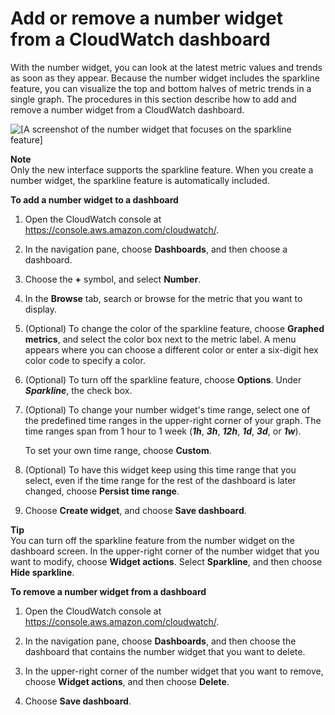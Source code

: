 # Add or remove a number widget from a CloudWatch dashboard<a name="add_remove_number_dashboard"></a>

 With the number widget, you can look at the latest metric values and trends as soon as they appear\. Because the number widget includes the sparkline feature, you can visualize the top and bottom halves of metric trends in a single graph\. The procedures in this section describe how to add and remove a number widget from a CloudWatch dashboard\. 

![\[A screenshot of the number widget that focuses on the sparkline feature\]](http://docs.aws.amazon.com/AmazonCloudWatch/latest/monitoring/images/widget_number.png)

**Note**  
 Only the new interface supports the sparkline feature\. When you create a number widget, the sparkline feature is automatically included\. 

**To add a number widget to a dashboard**

1. Open the CloudWatch console at [https://console\.aws\.amazon\.com/cloudwatch/](https://console.aws.amazon.com/cloudwatch/)\.

1.  In the navigation pane, choose **Dashboards**, and then choose a dashboard\. 

1.  Choose the **\+** symbol, and select **Number**\. 

1.  In the **Browse** tab, search or browse for the metric that you want to display\. 

1.  \(Optional\) To change the color of the sparkline feature, choose **Graphed metrics**, and select the color box next to the metric label\. A menu appears where you can choose a different color or enter a six\-digit hex color code to specify a color\. 

1.  \(Optional\) To turn off the sparkline feature, choose **Options**\. Under ***Sparkline***, the check box\. 

1.  \(Optional\) To change your number widget's time range, select one of the predefined time ranges in the upper\-right corner of your graph\. The time ranges span from 1 hour to 1 week \(***1h***, ***3h***, ***12h***, ***1d***, ***3d***, or ***1w***\)\. 

    To set your own time range, choose **Custom**\. 

   1. \(Optional\) To have this widget keep using this time range that you select, even if the time range for the rest of the dashboard is later changed, choose **Persist time range**\.

1.  Choose **Create widget**, and choose **Save dashboard**\. 

**Tip**  
 You can turn off the sparkline feature from the number widget on the dashboard screen\. In the upper\-right corner of the number widget that you want to modify, choose **Widget actions**\. Select **Sparkline**, and then choose **Hide sparkline**\. 

**To remove a number widget from a dashboard**

1. Open the CloudWatch console at [https://console\.aws\.amazon\.com/cloudwatch/](https://console.aws.amazon.com/cloudwatch/)\.

1.  In the navigation pane, choose **Dashboards**, and then choose the dashboard that contains the number widget that you want to delete\. 

1.  In the upper\-right corner of the number widget that you want to remove, choose **Widget actions**, and then choose **Delete**\. 

1.  Choose **Save dashboard**\. 